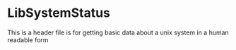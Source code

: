 # LibSystemStatus
This is a header file is for getting basic data about a unix system in a human readable form
